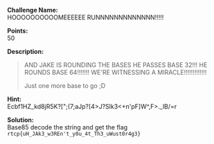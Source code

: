 **Challenge Name:** <br/>
HOOOOOOOOOOMEEEEEE RUNNNNNNNNNNNNN!!!!!

**Points:** <br/>
50

**Description:** <br/>

>AND JAKE IS ROUNDING THE BASES
>HE PASSES BASE 32!!!
>HE ROUNDS BASE 64!!!!!!!
>WE'RE WITNESSING A MIRACLE!!!!!!!!!!!!!
>
>Just one more base to go ;D

**Hint:** <br/>
Ecbf1HZ_kd8jR5K?[";(7;aJp?[4>J?Slk3<+n'pF]W^,F>._lB/=r

**Solution:** <br/>
Base85 decode the string and get the flag <br/>
`rtcp{uH_JAk3_w3REn't_y0u_4t_Th3_uWust0r4g3}`

